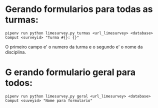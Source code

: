 # Gerando formularios para todas as turmas:

```
pipenv run python limesurvey.py turmas <url_limesurvey> <database> Comput <surveyid> "Turma #{}: {}"
```

O primeiro campo e' o numero da turma e o segundo e' o nome da disciplina.

# G erando formulario geral para todos:

```
pipenv run python limesurvey.py geral <url_limesurvey> <database> Comput <suveyid> "Nome para formulario"
```
